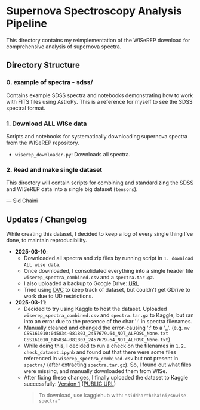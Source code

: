 # Supernova Spectroscopy Analysis Pipeline

This directory contains my reimplementation of the WISeREP download for comprehensive analysis of supernova spectra.

## Directory Structure

### 0. example of spectra - sdss/
Contains example SDSS spectra and notebooks demonstrating how to work with FITS files using AstroPy. This is a reference for myself to see the SDSS spectral format.

### 1. Download ALL WISe data
Scripts and notebooks for systematically downloading supernova spectra from the WISeREP repository. 
- `wiserep_downloader.py`: Downloads all spectra.

### 2. Read and make single dataset
This directory will contain scripts for combining and standardizing the SDSS and WISeREP data into a single big dataset (`tensors`).

— Sid Chaini


## Updates / Changelog
While creating this dataset, I decided to keep a log of every single thing I've done, to maintain reproducibility.
- **2025-03-10**: 
    - Downloaded all spectra and zip files by running script in `1. download ALL wise data`. 
    - Once downloaded, I consolidated everything into a single header file `wiserep_spectra_combined.csv` and a `spectra.tar.gz`. 
    - I also uploaded a backup to Google Drive: [URL](https://drive.google.com/drive/folders/1Vnei8ACiY5gjRboYTPTQN2t569oPIRDi?usp=sharing)
    - Tried using [DVC](https://dvc.org/) to keep track of dataset, but couldn't get GDrive to work due to UD restrictions.
- **2025-03-11**: 
    - Decided to try using Kaggle to host the dataset. Uploaded `wiserep_spectra_combined.csv` and `spectra.tar.gz` to Kaggle, but ran into an error due to the presence of the char ':' in spectra filenames.
    - Manually cleaned and changed the error-causing ':' to a '_'. (e.g. `mv CSS161010:045834-081803_2457679.64_NOT_ALFOSC_None.txt CSS161010_045834-081803_2457679.64_NOT_ALFOSC_None.txt`)
    - While doing this, I decided to run a check on the filenames in `1.2. check_dataset.ipynb` and found out that there were some files referenced in `wiserep_spectra_combined.csv` but not present in `spectra/` (after extracting `spectra.tar.gz`). So, I found out what files were missing, and manually downloaded them from WISe.
    - After fixing these changes, I finally uploaded the dataset to Kaggle successfully: [Version 1](https://www.kaggle.com/datasets/siddharthchaini/snwise-spectra) ([PUBLIC URL](https://www.kaggle.com/datasets/d07a362cc11e1dc441a7ae52fc0e6650c9a78ead744a62d993b512b156a98dcb/))
        > To download, use kagglehub with: `"siddharthchaini/snwise-spectra"`